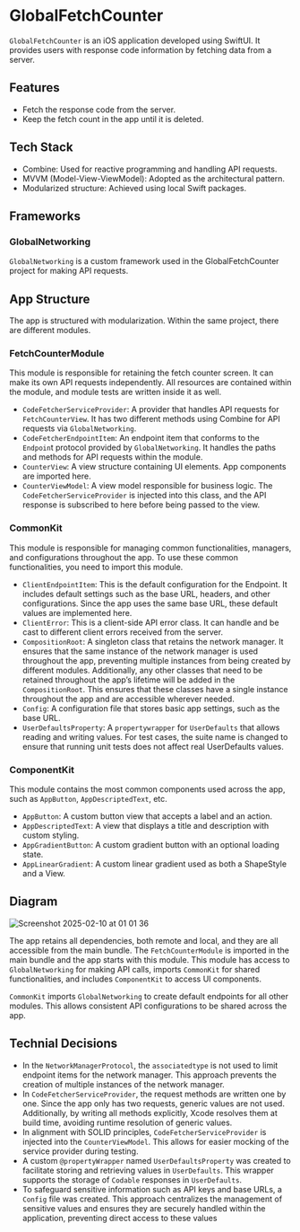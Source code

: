 # GlobalFetchCounter

`GlobalFetchCounter` is an iOS application developed using SwiftUI. It provides users with response code information by fetching data from a server.

## Features

- Fetch the response code from the server.
-	Keep the fetch count in the app until it is deleted.

## Tech Stack

- Combine: Used for reactive programming and handling API requests.
-	MVVM (Model-View-ViewModel): Adopted as the architectural pattern.
-	Modularized structure: Achieved using local Swift packages.

## Frameworks
### GlobalNetworking

`GlobalNetworking` is a custom framework used in the GlobalFetchCounter project for making API requests.

## App Structure

The app is structured with modularization. Within the same project, there are different modules.

### FetchCounterModule

This module is responsible for retaining the fetch counter screen. It can make its own API requests independently. All resources are contained within the module, and module tests are written inside it as well.

- `CodeFetcherServiceProvider`: A provider that handles API requests for `FetchCounterView`. It has two different methods using Combine for API requests via `GlobalNetworking`.
- `CodeFetcherEndpointItem`: An endpoint item that conforms to the `Endpoin`t protocol provided by `GlobalNetworking`. It handles the paths and methods for API requests within the module.
- `CounterView`: A view structure containing UI elements. App components are imported here.
- `CounterViewModel`: A view model responsible for business logic. The `CodeFetcherServiceProvider` is injected into this class, and the API response is subscribed to here before being passed to the view.
  
### CommonKit

This module is responsible for managing common functionalities, managers, and configurations throughout the app. To use these common functionalities, you need to import this module.

- `ClientEndpointItem`: This is the default configuration for the Endpoint. It includes default settings such as the base URL, headers, and other configurations. Since the app uses the same base URL, these default values are implemented here.
- `ClientError`: This is a client-side API error class. It can handle and be cast to different client errors received from the server.
- `CompositionRoot`: A singleton class that retains the network manager. It ensures that the same instance of the network manager is used throughout the app, preventing multiple instances from being created by different modules. Additionally, any other classes that need to be retained throughout the app’s lifetime will be added in the `CompositionRoot`. This ensures that these classes have a single instance throughout the app and are accessible wherever needed.
- `Config`: A configuration file that stores basic app settings, such as the base URL.
- `UserDefaultsProperty`: A `propertywrapper` for `UserDefaults` that allows reading and writing values. For test cases, the suite name is changed to ensure that running unit tests does not affect real UserDefaults values.

### ComponentKit

This module contains the most common components used across the app, such as `AppButton`, `AppDescriptedText`, etc.

- `AppButton`: A custom button view that accepts a label and an action.
-	`AppDescriptedText`: A view that displays a title and description with custom styling.
-	`AppGradientButton`: A custom gradient button with an optional loading state.
-	`AppLinearGradient`: A custom linear gradient used as both a ShapeStyle and a View.

## Diagram

![Screenshot 2025-02-10 at 01 01 36](https://github.com/user-attachments/assets/31de9fed-9a48-47ae-ab72-72f08c451ec4)

The app retains all dependencies, both remote and local, and they are all accessible from the main bundle. The `FetchCounterModule` is imported in the main bundle and the app starts with this module. This module has access to `GlobalNetworking` for making API calls, imports `CommonKit` for shared functionalities, and includes `ComponentKit` to access UI components.

`CommonKit` imports `GlobalNetworking` to create default endpoints for all other modules. This allows consistent API configurations to be shared across the app.

## Technial Decisions

-	In the `NetworkManagerProtocol`, the `associatedtype` is not used to limit endpoint items for the network manager. This approach prevents the creation of multiple instances of the network manager.
-	In `CodeFetcherServiceProvider`, the request methods are written one by one. Since the app only has two requests, generic values are not used. Additionally, by writing all methods explicitly, Xcode resolves them at build time, avoiding runtime resolution of generic values.
-	In alignment with SOLID principles, `CodeFetcherServiceProvider` is injected into the `CounterViewModel`. This allows for easier mocking of the service provider during testing.
-	A custom `@propertyWrapper` named `UserDefaultsProperty` was created to facilitate storing and retrieving values in `UserDefaults`. This wrapper supports the storage of `Codable` responses in `UserDefaults`.
-	To safeguard sensitive information such as API keys and base URLs, a `Config` file was created. This approach centralizes the management of sensitive values and ensures they are securely handled within the application, preventing direct access to these values





